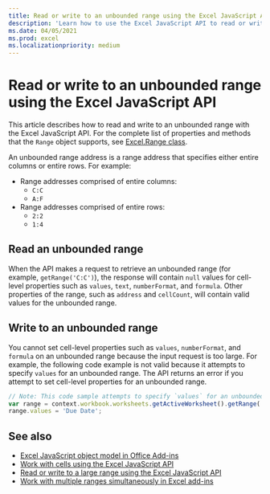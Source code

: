 ```yaml
---
title: Read or write to an unbounded range using the Excel JavaScript API
description: 'Learn how to use the Excel JavaScript API to read or write to an unbounded range.'
ms.date: 04/05/2021
ms.prod: excel
ms.localizationpriority: medium
---
```


# Read or write to an unbounded range using the Excel JavaScript API

This article describes how to read and write to an unbounded range with the Excel JavaScript API. For the complete list of properties and methods that the `Range` object supports, see [Excel.Range class](/javascript/api/excel/excel.range).

An unbounded range address is a range address that specifies either entire columns or entire rows. For example:

- Range addresses comprised of entire columns:<ul><li>`C:C`</li><li>`A:F`</li></ul>
- Range addresses comprised of entire rows:<ul><li>`2:2`</li><li>`1:4`</li></ul>

## Read an unbounded range

When the API makes a request to retrieve an unbounded range (for example, `getRange('C:C')`), the response will contain `null` values for cell-level properties such as `values`, `text`, `numberFormat`, and `formula`. Other properties of the range, such as `address` and `cellCount`, will contain valid values for the unbounded range.

## Write to an unbounded range

You cannot set cell-level properties such as `values`, `numberFormat`, and `formula` on an unbounded range because the input request is too large. For example, the following code example is not valid because it attempts to specify `values` for an unbounded range. The API returns an error if you attempt to set cell-level properties for an unbounded range.

```js
// Note: This code sample attempts to specify `values` for an unbounded range, which is not a valid request. The sample will return an error. 
var range = context.workbook.worksheets.getActiveWorksheet().getRange('A:B');
range.values = 'Due Date';
```

## See also

- [Excel JavaScript object model in Office Add-ins](excel-add-ins-core-concepts.md)
- [Work with cells using the Excel JavaScript API](excel-add-ins-cells.md)
- [Read or write to a large range using the Excel JavaScript API](excel-add-ins-ranges-large.md)
- [Work with multiple ranges simultaneously in Excel add-ins](excel-add-ins-multiple-ranges.md)
